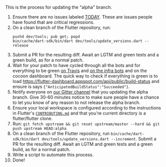 This is the process for updating the "alpha" branch.

1. Ensure there are no issues labeled [TODAY](https://github.com/flutter/flutter/labels/%E2%9A%A0%20TODAY). These are issues people have found that are critical regressions.
1. On a clean branch of the Flutter repository, run:
   ```
   pushd dev/tools; pub get; popd
   bin/cache/dart-sdk/bin/dart dev/tools/update_versions.dart --release
   ```
1. Submit a PR for the resulting diff. Await an LGTM and green tests and a green build, as for a normal patch.
1. Wait for your patch to have cycled through all the bots and for everything to be green [on Travis](https://travis-ci.org/flutter/flutter/builds) and [on the infra bots](https://build.chromium.org/p/client.flutter/waterfall) and on the cocoon dashboard. The quick way to check if everything is green is to load https://flutter-dashboard.appspot.com/api/public/build-status and ensure is says `{"AnticipatedBuildStatus":"Succeeded"}`.
1. Notify everyone on [our Gitter channel](https://gitter.im/flutter/flutter) that you updating the alpha branch. Give 30-60 minutes notice to make sure people have a chance to let you know of any reason to not release the alpha branch.
5. Ensure your local workspace is configured according to the instructions in Flutter's [`CONTRIBUTING.md`](https://github.com/flutter/flutter/blob/master/CONTRIBUTING.md) and that you're current directory is a flutter/flutter clone.
6. Run: `git fetch upstream && git reset upstream/master --hard && git push upstream HEAD:alpha` 
7. On a clean branch of the Flutter repository, run `bin/cache/dart-sdk/bin/dart dev/tools/update_versions.dart --increment`. Submit a PR for the resulting diff. Await an LGTM and green tests and a green build, as for a normal patch.
8. Write a script to automate this process.
9. Done!